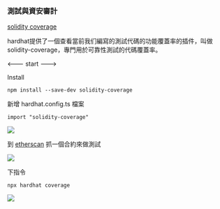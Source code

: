 ### 測試與資安審計
[solidity coverage](https://github.com/sc-forks/solidity-coverage/blob/master/HARDHAT_README.md)

hardhat提供了一個查看當前我们編寫的測試代碼的功能覆蓋率的插件，叫做solidity-coverage，專門用於可靠性測試的代碼覆蓋率。

<--- start --->

Install
```
npm install --save-dev solidity-coverage
```
新增 hardhat.config.ts 檔案
```
import "solidity-coverage"
```
![](https://i.imgur.com/49SUxQn.png)

到 [etherscan](https://etherscan.io/address/0x4f3083bf6bBA8B0482406B47d19cC26e8a23319d#code) 抓一個合約來做測試

![](https://i.imgur.com/eRy1Dm2.png)

下指令

```
npx hardhat coverage  
```
![](https://i.imgur.com/Xu9KE6B.png)